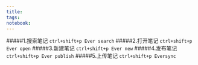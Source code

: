 ```yaml
---
title: 
tags: 
notebook: 
---
```

#####1.搜索笔记
`ctrl+shift+p Ever search`
#####2.打开笔记
`ctrl+shift+p Ever open`
#####3.新建笔记
`ctrl+shift+p Ever new`
#####4.发布笔记
`ctrl+shift+p Ever publish`
#####5.上传笔记
`ctrl+shift+p Eversync`